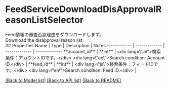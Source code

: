 # FeedServiceDownloadDisApprovalReasonListSelector

<div lang=\"ja\">Feed情報の審査否認理由をダウンロードします。</div> <div lang=\"en\">Download the disapproval reason list.</div> 
## Properties
Name | Type | Description | Notes
------------ | ------------- | ------------- | -------------
**account_id** | **int** | &lt;div lang&#x3D;\&quot;ja\&quot;&gt;検索条件：アカウントIDです。&lt;/div&gt; &lt;div lang&#x3D;\&quot;en\&quot;&gt;Search condition: Account ID.&lt;/div&gt;  | 
**feed_id** | **int** | &lt;div lang&#x3D;\&quot;ja\&quot;&gt;検索条件：フィードIDです。&lt;/div&gt; &lt;div lang&#x3D;\&quot;en\&quot;&gt;Search condition: Feed ID.&lt;/div&gt;  | 

[[Back to Model list]](../README.md#documentation-for-models) [[Back to API list]](../README.md#documentation-for-api-endpoints) [[Back to README]](../README.md)


